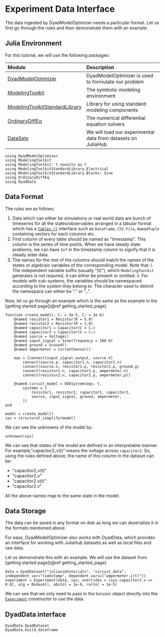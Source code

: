 # Experiment Data Interface

The data ingested by DyadModelOptimizer needs a particular format. Let us first go through the rules and then demonstrate them with an example.

## Julia Environment

For this tutorial, we will use the following packages:

| Module                                                                                         | Description                                                  |
|:---------------------------------------------------------------------------------------------- |:------------------------------------------------------------ |
| [DyadModelOptimizer](https://help.juliahub.com/jsmo/stable/)                               | DyadModelOptimizer is used to formulate our problem      |
| [ModelingToolkit](https://docs.sciml.ai/ModelingToolkit/stable/)                               | The symbolic modeling environment                            |
| [ModelingToolkitStandardLibrary](https://docs.sciml.ai/ModelingToolkitStandardLibrary/stable/) | Library for using standard modeling components               |
| [OrdinaryDiffEq](https://docs.sciml.ai/DiffEqDocs/stable/)                                     | The numerical differential equation solvers                  |
| [DataSets](https://help.juliahub.com/juliahub/stable/tutorials/datasets_intro/)                | We will load our experimental data from datasets on JuliaHub |

```@example data_format
using DyadModelOptimizer
using ModelingToolkit
using ModelingToolkit: t_nounits as t
using ModelingToolkitStandardLibrary.Electrical
using ModelingToolkitStandardLibrary.Blocks: Sine
using OrdinaryDiffEq
using DyadData
```

## Data Format

The rules are as follows:

 1. Data which can either be simulations or real world data are bunch of timeseries for all the states/observables arranged in a tabular format which has a [`Tables.jl`](https://tables.juliadata.org/stable/) interface such as `DataFrame`, `CSV.File`, `NamedTuple` containing vectors for each columns etc.
 2. First column of every table should be named as "timestamp". This column is the series of time points. When we have steady state problems, we can have `Inf` in the timestamp column to signify that it is steady state data.
 3. The names for the rest of the columns should match the names of the states or algebraic variables of the corresponding model. Note that:
    i. The independent variable suffix (usually "(t)"), which `ModelingToolkit` generates is not required, it can either be present or omitted.
    ii. For models with sub-systems, the variables should be namespaced according to the system they belong to. The character used to delimit the namespace can either be "." or "₊".

Now, let us go through an example which is the same as the example in the [getting started page](@ref getting_started_page).

```@example data_format
function create_model(; C₁ = 3e-5, C₂ = 1e-6)
    @named resistor1 = Resistor(R = 5.0)
    @named resistor2 = Resistor(R = 2.0)
    @named capacitor1 = Capacitor(C = C₁)
    @named capacitor2 = Capacitor(C = C₂)
    @named source = Voltage()
    @named input_signal = Sine(frequency = 100.0)
    @named ground = Ground()
    @named ampermeter = CurrentSensor()

    eqs = [connect(input_signal.output, source.V)
        connect(source.p, capacitor1.n, capacitor2.n)
        connect(source.n, resistor1.p, resistor2.p, ground.g)
        connect(resistor1.n, capacitor1.p, ampermeter.n)
        connect(resistor2.n, capacitor2.p, ampermeter.p)]

    @named circuit_model = ODESystem(eqs, t,
        systems = [
            resistor1, resistor2, capacitor1, capacitor2,
            source, input_signal, ground, ampermeter,
        ])
end

model = create_model()
sys = structural_simplify(model)
```

We can see the unknowns of the model by:

```@example data_format
unknowns(sys)
```

We can see that states of the model are defined in an interpretable manner. For example,"capacitor2₊v(t)" means the voltage across `capacitor2`. So, using the rules defined above, the name of this column in the dataset can be:

  - "capacitor2₊v(t)"
  - "capacitor2₊v"
  - "capacitor2.v(t)"
  - "capacitor2.v"

All the above names map to the same state in the model.

## Data Storage

The data can be saved in any format on disk as long we can deserialize it in the formats mentioned above.

For ease, DyadModelOptimizer also works with DyadData, which provides an interface for working with JuliaHub datasets as well as local files and raw data.

Let us demonstrate this with an example. We will use the dataset from [getting started page](@ref getting_started_page).

```@example data_format
data = DyadDataset("juliasimtutorials", "circuit_data", independent_var="timestamp", dependent_vars=["ampermeter.i(t)"])
experiment = Experiment(data, sys; overrides = [sys.capacitor2.v => 0.0], alg = Rodas4(), abstol = 1e-6, reltol = 1e-5)
```

We can see that we only need to pass in the `DataSet` object directly into the [`Experiment`](@ref) constructor to use the data.

## DyadData interface

```@docs
DyadData.DyadDataset
DyadData.build_dataframe
```
